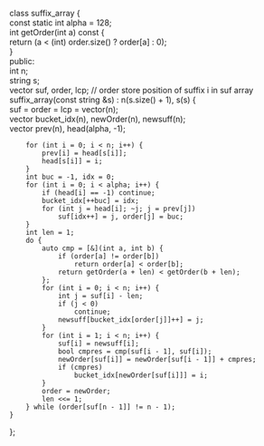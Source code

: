 class suffix_array {  
    const static int alpha = 128;  
    int getOrder(int a) const {  
        return (a < (int) order.size() ? order[a] : 0);  
    }  
public:  
    int n;  
    string s;  
    vector<int> suf, order, lcp; // order store position of suffix i in suf array  
    suffix_array(const string &s) : n(s.size() + 1), s(s) {  
        suf = order = lcp = vector<int>(n);  
        vector<int> bucket_idx(n), newOrder(n), newsuff(n);  
        vector<int> prev(n), head(alpha, -1);  
          
        for (int i = 0; i < n; i++) {  
            prev[i] = head[s[i]];  
            head[s[i]] = i;  
        }  
        int buc = -1, idx = 0;  
        for (int i = 0; i < alpha; i++) {  
            if (head[i] == -1) continue;  
            bucket_idx[++buc] = idx;  
            for (int j = head[i]; ~j; j = prev[j])  
                suf[idx++] = j, order[j] = buc;  
        }  
        int len = 1;  
        do {  
            auto cmp = [&](int a, int b) {  
                if (order[a] != order[b])  
                    return order[a] < order[b];  
                return getOrder(a + len) < getOrder(b + len);  
            };  
            for (int i = 0; i < n; i++) {  
                int j = suf[i] - len;  
                if (j < 0)  
                    continue;  
                newsuff[bucket_idx[order[j]]++] = j;  
            }  
            for (int i = 1; i < n; i++) {  
                suf[i] = newsuff[i];  
                bool cmpres = cmp(suf[i - 1], suf[i]);  
                newOrder[suf[i]] = newOrder[suf[i - 1]] + cmpres;  
                if (cmpres)  
                    bucket_idx[newOrder[suf[i]]] = i;  
            }  
            order = newOrder;  
            len <<= 1;  
        } while (order[suf[n - 1]] != n - 1);  
    }  
};